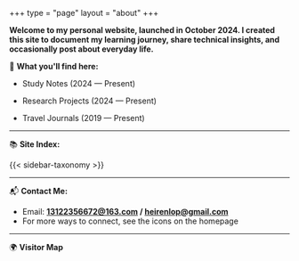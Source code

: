 +++
type = "page"
layout = "about"
+++

**Welcome to my personal website, launched in October 2024. I created this site to document my learning journey, share technical insights, and occasionally post about everyday life.**

📑 **What you'll find here:**

- Study Notes (2024 — Present)

- Research Projects (2024 — Present)

- Travel Journals (2019 — Present)

---

📚 **Site Index:**

{{< sidebar-taxonomy >}}

<!-- Embed a video here -->

---

📬 **Contact Me:**

- Email: **13122356672@163.com / heirenlop@gmail.com**  
- For more ways to connect, see the icons on the homepage  
  
---

 🌍 **Visitor Map**

<div class="container">
    <script type="text/javascript" id="clustrmaps" src="//clustrmaps.com/map_v2.js?d=-8NnXWZCil-LO-jkGg9rMcJ5e0YRUgaMCNZwfeDRRLM&cl=ffffff&w=a"></script>
</div>
